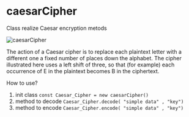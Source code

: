 # caesarCipher
Class realize Caesar encryption metods

![caesarCipher](https://cdn.discordapp.com/attachments/834769719823302666/864828939654135808/Caesar_cipher_left_shift_of_3.png)

The action of a Caesar cipher is to replace each plaintext letter with a different one a fixed number of places down the alphabet. The cipher illustrated here uses a left shift of three, so that (for example) each occurrence of E in the plaintext becomes B in the ciphertext. 

How to use?
1. init class
```const Caesar_Cipher = new caesarCipher()```
2. method to decode
```Caesar_Cipher.decode( "simple data" , "key")```
3. method to encode
```Caesar_Cipher.encode( "simple data" , "key")```
